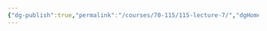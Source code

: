 ```yaml
---
{"dg-publish":true,"permalink":"/courses/70-115/115-lecture-7/","dgHomeLink":true,"dgPassFrontmatter":false,"dgShowBacklinks":true,"dgShowLocalGraph":true,"dgShowInlineTitle":false}
---
```

